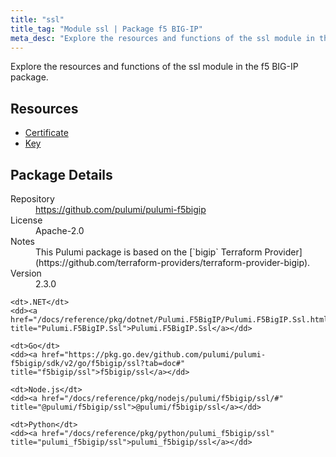 ```yaml
---
title: "ssl"
title_tag: "Module ssl | Package f5 BIG-IP"
meta_desc: "Explore the resources and functions of the ssl module in the f5 BIG-IP package."
---
```


<!-- WARNING: this file was generated by Pulumi Docs Generator. -->
<!-- Do not edit by hand unless you're certain you know what you are doing! -->

Explore the resources and functions of the ssl module in the f5 BIG-IP package.

<h2 id="resources">Resources</h2>
<ul class="api">
    <li><a href="certificate" title="Certificate"><span class="symbol resource"></span>Certificate</a></li>
    <li><a href="key" title="Key"><span class="symbol resource"></span>Key</a></li>
</ul>

<h2 id="package-details">Package Details</h2>
<dl class="package-details">
	<dt>Repository</dt>
	<dd><a href="https://github.com/pulumi/pulumi-f5bigip">https://github.com/pulumi/pulumi-f5bigip</a></dd>
	<dt>License</dt>
	<dd>Apache-2.0</dd>
	<dt>Notes</dt>
	<dd>This Pulumi package is based on the [`bigip` Terraform Provider](https://github.com/terraform-providers/terraform-provider-bigip).</dd>
	<dt>Version</dt>
	<dd>2.3.0</dd>
</dl>



<dl class="tabular">

    <dt>.NET</dt>
    <dd><a href="/docs/reference/pkg/dotnet/Pulumi.F5BigIP/Pulumi.F5BigIP.Ssl.html" title="Pulumi.F5BigIP.Ssl">Pulumi.F5BigIP.Ssl</a></dd>

    <dt>Go</dt>
    <dd><a href="https://pkg.go.dev/github.com/pulumi/pulumi-f5bigip/sdk/v2/go/f5bigip/ssl?tab=doc#" title="f5bigip/ssl">f5bigip/ssl</a></dd>

    <dt>Node.js</dt>
    <dd><a href="/docs/reference/pkg/nodejs/pulumi/f5bigip/ssl/#" title="@pulumi/f5bigip/ssl">@pulumi/f5bigip/ssl</a></dd>

    <dt>Python</dt>
    <dd><a href="/docs/reference/pkg/python/pulumi_f5bigip/ssl" title="pulumi_f5bigip/ssl">pulumi_f5bigip/ssl</a></dd>

</dl>

